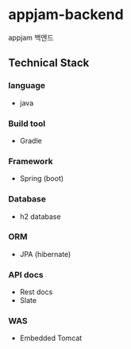 # appjam-backend
appjam 백엔드 

## Technical Stack

### language

- java

### Build tool

- Gradle

### Framework

- Spring (boot)
 
### Database

- h2 database

### ORM

- JPA (hibernate)

### API docs

- Rest docs
- Slate

### WAS

- Embedded Tomcat
